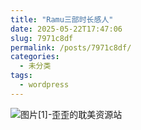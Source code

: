 ```yaml
---
title: "Ramu三部时长感人"
date: 2025-05-22T17:47:06
slug: 7971c8df
permalink: /posts/7971c8df/
categories:
  - 未分类
tags:
  - wordpress
---
```


![图片[1]-歪歪的耽美资源站](/images/wp/7971c8df-b9657d71.jpg)
